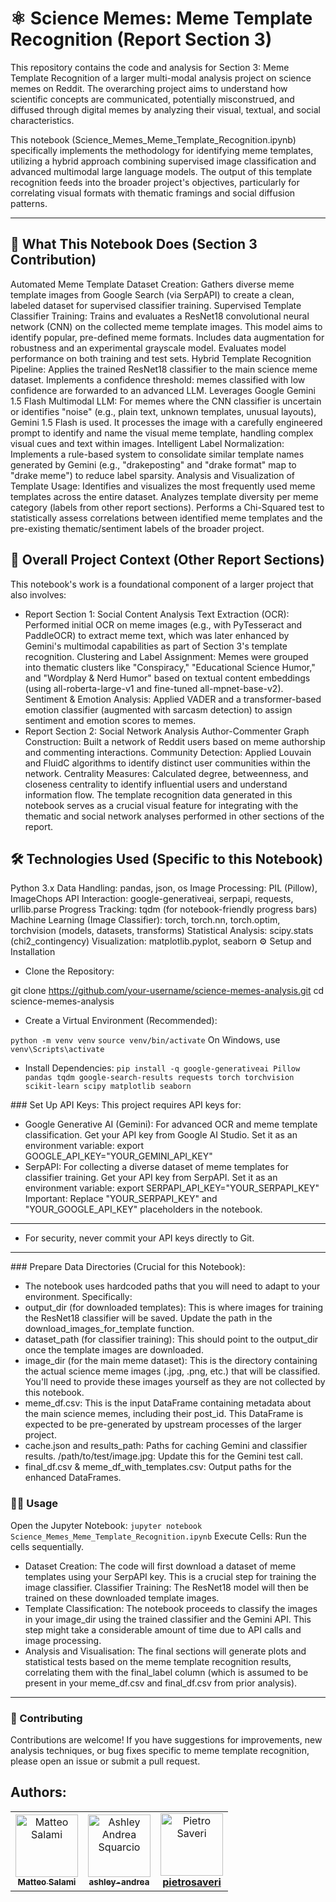 # ⚛️ Science Memes: Meme Template Recognition (Report Section 3)
This repository contains the code and analysis for Section 3: Meme Template Recognition of a larger multi-modal analysis project on science memes on Reddit. The overarching project aims to understand how scientific concepts are communicated, potentially misconstrued, and diffused through digital memes by analyzing their visual, textual, and social characteristics.

This notebook (Science_Memes_Meme_Template_Recognition.ipynb) specifically implements the methodology for identifying meme templates, utilizing a hybrid approach combining supervised image classification and advanced multimodal large language models. The output of this template recognition feeds into the broader project's objectives, particularly for correlating visual formats with thematic framings and social diffusion patterns.
___
## 🌟 What This Notebook Does (Section 3 Contribution)
Automated Meme Template Dataset Creation: Gathers diverse meme template images from Google Search (via SerpAPI) to create a clean, labeled dataset for supervised classifier training.
Supervised Template Classifier Training: Trains and evaluates a ResNet18 convolutional neural network (CNN) on the collected meme template images. This model aims to identify popular, pre-defined meme formats.
Includes data augmentation for robustness and an experimental grayscale model.
Evaluates model performance on both training and test sets.
Hybrid Template Recognition Pipeline:
Applies the trained ResNet18 classifier to the main science meme dataset.
Implements a confidence threshold: memes classified with low confidence are forwarded to an advanced LLM.
Leverages Google Gemini 1.5 Flash Multimodal LLM: For memes where the CNN classifier is uncertain or identifies "noise" (e.g., plain text, unknown templates, unusual layouts), Gemini 1.5 Flash is used. It processes the image with a carefully engineered prompt to identify and name the visual meme template, handling complex visual cues and text within images.
Intelligent Label Normalization: Implements a rule-based system to consolidate similar template names generated by Gemini (e.g., "drakeposting" and "drake format" map to "drake meme") to reduce label sparsity.
Analysis and Visualization of Template Usage:
Identifies and visualizes the most frequently used meme templates across the entire dataset.
Analyzes template diversity per meme category (labels from other report sections).
Performs a Chi-Squared test to statistically assess correlations between identified meme templates and the pre-existing thematic/sentiment labels of the broader project.
## 📝 Overall Project Context (Other Report Sections)

This notebook's work is a foundational component of a larger project that also involves:

- Report Section 1: Social Content Analysis
Text Extraction (OCR): Performed initial OCR on meme images (e.g., with PyTesseract and PaddleOCR) to extract meme text, which was later enhanced by Gemini's multimodal capabilities as part of Section 3's template recognition.
Clustering and Label Assignment: Memes were grouped into thematic clusters like "Conspiracy," "Educational Science Humor," and "Wordplay & Nerd Humor" based on textual content embeddings (using all-roberta-large-v1 and fine-tuned all-mpnet-base-v2).
Sentiment & Emotion Analysis: Applied VADER and a transformer-based emotion classifier (augmented with sarcasm detection) to assign sentiment and emotion scores to memes.
- Report Section 2: Social Network Analysis
Author-Commenter Graph Construction: Built a network of Reddit users based on meme authorship and commenting interactions.
Community Detection: Applied Louvain and FluidC algorithms to identify distinct user communities within the network.
Centrality Measures: Calculated degree, betweenness, and closeness centrality to identify influential users and understand information flow.
The template recognition data generated in this notebook serves as a crucial visual feature for integrating with the thematic and social network analyses performed in other sections of the report.

## 🛠️ Technologies Used (Specific to this Notebook)
Python 3.x
Data Handling: pandas, json, os
Image Processing: PIL (Pillow), ImageChops
API Interaction: google-generativeai, serpapi, requests, urllib.parse
Progress Tracking: tqdm (for notebook-friendly progress bars)
Machine Learning (Image Classifier): torch, torch.nn, torch.optim, torchvision (models, datasets, transforms)
Statistical Analysis: scipy.stats (chi2_contingency)
Visualization: matplotlib.pyplot, seaborn
⚙️ Setup and Installation
- Clone the Repository:

git clone https://github.com/your-username/science-memes-analysis.git
cd science-memes-analysis
- Create a Virtual Environment (Recommended):

`python -m venv venv`
`source venv/bin/activate` On Windows, use `venv\Scripts\activate`
- Install Dependencies:
`pip install -q google-generativeai Pillow pandas tqdm google-search-results requests torch torchvision scikit-learn scipy matplotlib seaborn`

### Set Up API Keys:
This project requires API keys for:
- Google Generative AI (Gemini): For advanced OCR and meme template classification.
Get your API key from Google AI Studio.
Set it as an environment variable: export GOOGLE_API_KEY="YOUR_GEMINI_API_KEY"
- SerpAPI: For collecting a diverse dataset of meme templates for classifier training.
Get your API key from SerpAPI.
Set it as an environment variable: export SERPAPI_API_KEY="YOUR_SERPAPI_KEY"
Important: Replace "YOUR_SERPAPI_KEY" and "YOUR_GOOGLE_API_KEY" placeholders in the notebook. 
___
- For security, never commit your API keys directly to Git.
___
### Prepare Data Directories (Crucial for this Notebook):
- The notebook uses hardcoded paths that you will need to adapt to your environment. Specifically:
- output_dir (for downloaded templates): This is where images for training the ResNet18 classifier will be saved. Update the path in the download_images_for_template function.
- dataset_path (for classifier training): This should point to the output_dir once the template images are downloaded.
- image_dir (for the main meme dataset): This is the directory containing the actual science meme images (.jpg, .png, etc.) that will be classified. You'll need to provide these images yourself as they are not collected by this notebook.
- meme_df.csv: This is the input DataFrame containing metadata about the main science memes, including their post_id. This DataFrame is expected to be pre-generated by upstream processes of the larger project.
- cache.json and results_path: Paths for caching Gemini and classifier results.
/path/to/test/image.jpg: Update this for the Gemini test call.
- final_df.csv & meme_df_with_templates.csv: Output paths for the enhanced DataFrames.

### 🏃‍♀️ Usage
Open the Jupyter Notebook:
`jupyter notebook Science_Memes_Meme_Template_Recognition.ipynb`
Execute Cells: Run the cells sequentially.
- Dataset Creation: The code will first download a dataset of meme templates using your SerpAPI key. This is a crucial step for training the image classifier.
Classifier Training: The ResNet18 model will then be trained on these downloaded template images.
- Template Classification: The notebook proceeds to classify the images in your image_dir using the trained classifier and the Gemini API. This step might take a considerable amount of time due to API calls and image processing.
- Analysis and Visualisation: The final sections will generate plots and statistical tests based on the meme template recognition results, correlating them with the final_label column (which is assumed to be present in your meme_df.csv and final_df.csv from prior analysis).
___
### 🤝 Contributing
Contributions are welcome! If you have suggestions for improvements, new analysis techniques, or bug fixes specific to meme template recognition, please open an issue or submit a pull request.

## Authors:

<div align="center"> <table> <tr> <td align="center"> <a href="https://github.com/M4tteoo"> <img src="https://github.com/M4tteoo.png" width="100px;" alt="Matteo Salami"/><br /> <sub><b>Matteo Salami</b></sub> </a> </td> <td align="center"> <a href="https://github.com/ashley-andrea"> <img src="https://github.com/ashley-andrea.png" width="100px;" alt="Ashley Andrea Squarcio"/><br /> <sub><b>ashley-andrea</b></sub> </a> </td> <td align="center"> <a href="https://github.com/PietroSaveri"> <img src="https://github.com/PietroSaveri.png" width="100px;" alt="Pietro Saveri"/><br <sub><b>pietrosaveri</b></sub> </a> </td> </tr>  </table> </div>
